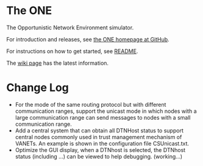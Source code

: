 # The ONE

The Opportunistic Network Environment simulator.

For introduction and releases, see [the ONE homepage at GitHub](http://akeranen.github.io/the-one/).

For instructions on how to get started, see [README](https://github.com/akeranen/the-one/wiki/README).

The [wiki page](https://github.com/akeranen/the-one/wiki) has the latest information.

# Change Log

* For the mode of the same routing protocol but with different communication ranges, support the unicast mode in which nodes with a large communication range can send messages to nodes with a small communication range.
* Add a central system that can obtain all DTNHost status to support central nodes commonly used in trust management mechanism of VANETs. An example is shown in the configuration file CSUnicast.txt.
* Optimize the GUI display, when a DTNhost is selected,  the DTNhost status (including ...) can be viewed to help debugging. (working...)



